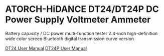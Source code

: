 # ATORCH-HiDANCE DT24/DT24P DC Power Supply Voltmeter Ammeter

Battery capacity / DC power multi-function tester 2.4-inch high-definition wide color screen Bluetooth digital transmission curve version

[DT24 User Manual](DT24.md)
[DT24P User Manual](DT24P.md)

